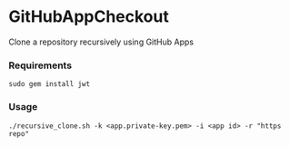 # GitHubAppCheckout
Clone a repository recursively using GitHub Apps

### Requirements
`sudo gem install jwt`

### Usage
`./recursive_clone.sh -k <app.private-key.pem> -i <app id> -r "https repo"`
